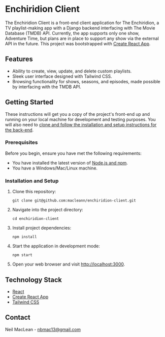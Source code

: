 # Enchiridion Client

The Enchiridion Client is a front-end client application for The Enchiridion, a TV playlist-making app with a Django backend interfacing with The Movie Database (TMDB) API. Currently, the app supports only one show, Adventure Time, but plans are in place to support any show via the external API in the future. This project was bootstrapped with [Create React App](https://github.com/facebook/create-react-app).

## Features
- Ability to create, view, update, and delete custom playlists.
- Sleek user interface designed with Tailwind CSS.
- Browsing functionality for shows, seasons, and episodes, made possible by interfacing with the TMDB API.

## Getting Started

These instructions will get you a copy of the project's front-end up and running on your local machine for development and testing purposes. You will also need to [clone and follow the installation and setup instructions for the back-end](https://github.com/macleann/enchiridion-server).

### Prerequisites

Before you begin, ensure you have met the following requirements:

- You have installed the latest version of [Node.js and npm](https://nodejs.org/en/download/).
- You have a Windows/Mac/Linux machine.

### Installation and Setup

1. Clone this repository:
    ```
    git clone git@github.com:macleann/enchiridion-client.git
    ```
2. Navigate into the project directory:
    ```
    cd enchiridion-client
    ```
3. Install project dependencies:
    ```
    npm install
    ```
4. Start the application in development mode:
    ```
    npm start
    ```
5. Open your web browser and visit [http://localhost:3000](http://localhost:3000).

## Technology Stack

- [React](https://reactjs.org/)
- [Create React App](https://create-react-app.dev/)
- [Tailwind CSS](https://tailwindcss.com/)

## Contact

Neil MacLean - nbmac13@gmail.com
